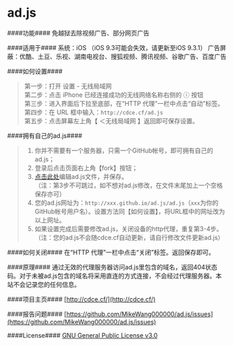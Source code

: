 ad.js
=================

####功能####
免越狱去除视频广告、部分网页广告

####适用于####
系统：iOS （iOS 9.3可能会失效，请更新至iOS 9.3.1）
广告屏蔽：优酷、土豆、乐视、湖南电视台、搜狐视频、腾讯视频、谷歌广告、百度广告

####如何设置####
>第一步：打开 设置 - 无线局域网    
>第二步：点击 iPhone 已经连接成功的无线网络名称右侧的 ⓘ 按钮    
>第三步：进入界面后下拉至底部，在“HTTP 代理”一栏中点击“自动”标签。    
>第四步：在 URL 框中输入：`http://cdce.cf/ad.js`    
>第五步：点击屏幕左上角【 ＜无线局域网 】返回即可保存设置。

####拥有自己的ad.js####
>1. 你并不需要有一个服务器，只需一个GitHub帐号，即可拥有自己的ad.js；    
>2. 登录后点击页面右上角【fork】按钮；    
>3. [点击此处](../../edit/gh-pages/ad.js)编辑ad.js文件，并保存。    
>（注：第3步不可跳过，如不想对ad.js修改，在文件末尾加上一个空格保存亦可）    
>4. 您的ad.js网址为：`http://xxx.github.io/ad.js/ad.js`（`xxx`为你的GitHub帐号用户名）。设置方法同【如何设置】，将URL框中的网址改为以上网址。    
>5. 如果设置完成后需要修改ad.js，关闭设备的http代理，重复第3-4步。    
>（注：您的ad.js不会随cdce.cf自动更新，请自行修改文件更新ad.js）

####如何关闭####
在“HTTP 代理”一栏中点击“关闭”标签。返回保存即可。

####原理####
通过无效的代理服务器访问ad.js里包含的域名，返回404状态码。对于未被ad.js包含的域名将采用直连的方式连接，不会经过代理服务器。本站不会记录您的任何信息。

####项目主页####
[http://cdce.cf/](http://cdce.cf/)

####报告问题####
[https://github.com/MikeWang000000/ad.js/issues](https://github.com/MikeWang000000/ad.js/issues)

####License####
[GNU General Public License v3.0](http://www.gnu.org/licenses/gpl-3.0.html)
